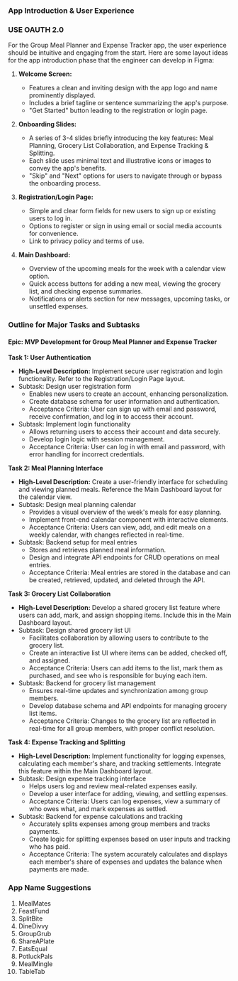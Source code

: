 ### App Introduction & User Experience

### USE OAUTH 2.0

For the Group Meal Planner and Expense Tracker app, the user experience should be intuitive and engaging from the start. Here are some layout ideas for the app introduction phase that the engineer can develop in Figma:

1. **Welcome Screen:**

   - Features a clean and inviting design with the app logo and name prominently displayed.
   - Includes a brief tagline or sentence summarizing the app's purpose.
   - "Get Started" button leading to the registration or login page.

2. **Onboarding Slides:**

   - A series of 3-4 slides briefly introducing the key features: Meal Planning, Grocery List Collaboration, and Expense Tracking & Splitting.
   - Each slide uses minimal text and illustrative icons or images to convey the app's benefits.
   - "Skip" and "Next" options for users to navigate through or bypass the onboarding process.

3. **Registration/Login Page:**

   - Simple and clear form fields for new users to sign up or existing users to log in.
   - Options to register or sign in using email or social media accounts for convenience.
   - Link to privacy policy and terms of use.

4. **Main Dashboard:**
   - Overview of the upcoming meals for the week with a calendar view option.
   - Quick access buttons for adding a new meal, viewing the grocery list, and checking expense summaries.
   - Notifications or alerts section for new messages, upcoming tasks, or unsettled expenses.

### Outline for Major Tasks and Subtasks

#### Epic: MVP Development for Group Meal Planner and Expense Tracker

**Task 1: User Authentication**

- **High-Level Description:** Implement secure user registration and login functionality. Refer to the Registration/Login Page layout.
- Subtask: Design user registration form
  - Enables new users to create an account, enhancing personalization.
  - Create database schema for user information and authentication.
  - Acceptance Criteria: User can sign up with email and password, receive confirmation, and log in to access their account.
- Subtask: Implement login functionality
  - Allows returning users to access their account and data securely.
  - Develop login logic with session management.
  - Acceptance Criteria: User can log in with email and password, with error handling for incorrect credentials.

**Task 2: Meal Planning Interface**

- **High-Level Description:** Create a user-friendly interface for scheduling and viewing planned meals. Reference the Main Dashboard layout for the calendar view.
- Subtask: Design meal planning calendar
  - Provides a visual overview of the week's meals for easy planning.
  - Implement front-end calendar component with interactive elements.
  - Acceptance Criteria: Users can view, add, and edit meals on a weekly calendar, with changes reflected in real-time.
- Subtask: Backend setup for meal entries
  - Stores and retrieves planned meal information.
  - Design and integrate API endpoints for CRUD operations on meal entries.
  - Acceptance Criteria: Meal entries are stored in the database and can be created, retrieved, updated, and deleted through the API.

**Task 3: Grocery List Collaboration**

- **High-Level Description:** Develop a shared grocery list feature where users can add, mark, and assign shopping items. Include this in the Main Dashboard layout.
- Subtask: Design shared grocery list UI
  - Facilitates collaboration by allowing users to contribute to the grocery list.
  - Create an interactive list UI where items can be added, checked off, and assigned.
  - Acceptance Criteria: Users can add items to the list, mark them as purchased, and see who is responsible for buying each item.
- Subtask: Backend for grocery list management
  - Ensures real-time updates and synchronization among group members.
  - Develop database schema and API endpoints for managing grocery list items.
  - Acceptance Criteria: Changes to the grocery list are reflected in real-time for all group members, with proper conflict resolution.

**Task 4: Expense Tracking and Splitting**

- **High-Level Description:** Implement functionality for logging expenses, calculating each member's share, and tracking settlements. Integrate this feature within the Main Dashboard layout.
- Subtask: Design expense tracking interface
  - Helps users log and review meal-related expenses easily.
  - Develop a user interface for adding, viewing, and settling expenses.
  - Acceptance Criteria: Users can log expenses, view a summary of who owes what, and mark expenses as settled.
- Subtask: Backend for expense calculations and tracking
  - Accurately splits expenses among group members and tracks payments.
  - Create logic for splitting expenses based on user inputs and tracking who has paid.
  - Acceptance Criteria: The system accurately calculates and displays each member's share of expenses and updates the balance when payments are made.

### App Name Suggestions

1. MealMates
2. FeastFund
3. SplitBite
4. DineDivvy
5. GroupGrub
6. ShareAPlate
7. EatsEqual
8. PotluckPals
9. MealMingle
10. TableTab